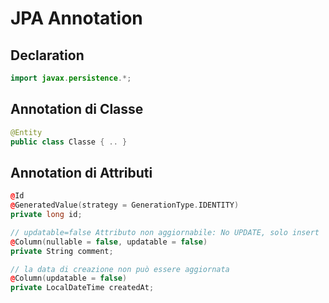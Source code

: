 # JPA Annotation
## Declaration
```java
import javax.persistence.*;
```

## Annotation di Classe
```java
@Entity
public class Classe { .. }
```

## Annotation di Attributi
```c++
@Id
@GeneratedValue(strategy = GenerationType.IDENTITY)
private long id;

// updatable=false Attributo non aggiornabile: No UPDATE, solo insert
@Column(nullable = false, updatable = false)
private String comment;

// la data di creazione non può essere aggiornata
@Column(updatable = false)
private LocalDateTime createdAt;
```